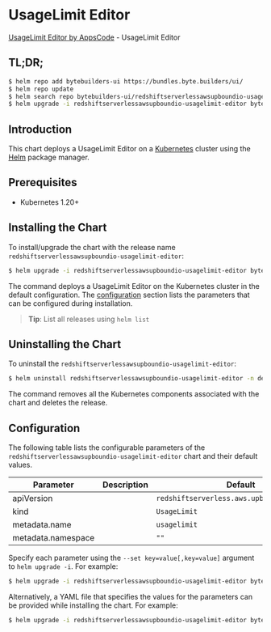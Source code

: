 # UsageLimit Editor

[UsageLimit Editor by AppsCode](https://byte.builders) - UsageLimit Editor

## TL;DR;

```bash
$ helm repo add bytebuilders-ui https://bundles.byte.builders/ui/
$ helm repo update
$ helm search repo bytebuilders-ui/redshiftserverlessawsupboundio-usagelimit-editor --version=v0.4.18
$ helm upgrade -i redshiftserverlessawsupboundio-usagelimit-editor bytebuilders-ui/redshiftserverlessawsupboundio-usagelimit-editor -n default --create-namespace --version=v0.4.18
```

## Introduction

This chart deploys a UsageLimit Editor on a [Kubernetes](http://kubernetes.io) cluster using the [Helm](https://helm.sh) package manager.

## Prerequisites

- Kubernetes 1.20+

## Installing the Chart

To install/upgrade the chart with the release name `redshiftserverlessawsupboundio-usagelimit-editor`:

```bash
$ helm upgrade -i redshiftserverlessawsupboundio-usagelimit-editor bytebuilders-ui/redshiftserverlessawsupboundio-usagelimit-editor -n default --create-namespace --version=v0.4.18
```

The command deploys a UsageLimit Editor on the Kubernetes cluster in the default configuration. The [configuration](#configuration) section lists the parameters that can be configured during installation.

> **Tip**: List all releases using `helm list`

## Uninstalling the Chart

To uninstall the `redshiftserverlessawsupboundio-usagelimit-editor`:

```bash
$ helm uninstall redshiftserverlessawsupboundio-usagelimit-editor -n default
```

The command removes all the Kubernetes components associated with the chart and deletes the release.

## Configuration

The following table lists the configurable parameters of the `redshiftserverlessawsupboundio-usagelimit-editor` chart and their default values.

|     Parameter      | Description |                        Default                         |
|--------------------|-------------|--------------------------------------------------------|
| apiVersion         |             | <code>redshiftserverless.aws.upbound.io/v1beta1</code> |
| kind               |             | <code>UsageLimit</code>                                |
| metadata.name      |             | <code>usagelimit</code>                                |
| metadata.namespace |             | <code>""</code>                                        |


Specify each parameter using the `--set key=value[,key=value]` argument to `helm upgrade -i`. For example:

```bash
$ helm upgrade -i redshiftserverlessawsupboundio-usagelimit-editor bytebuilders-ui/redshiftserverlessawsupboundio-usagelimit-editor -n default --create-namespace --version=v0.4.18 --set apiVersion=redshiftserverless.aws.upbound.io/v1beta1
```

Alternatively, a YAML file that specifies the values for the parameters can be provided while
installing the chart. For example:

```bash
$ helm upgrade -i redshiftserverlessawsupboundio-usagelimit-editor bytebuilders-ui/redshiftserverlessawsupboundio-usagelimit-editor -n default --create-namespace --version=v0.4.18 --values values.yaml
```
